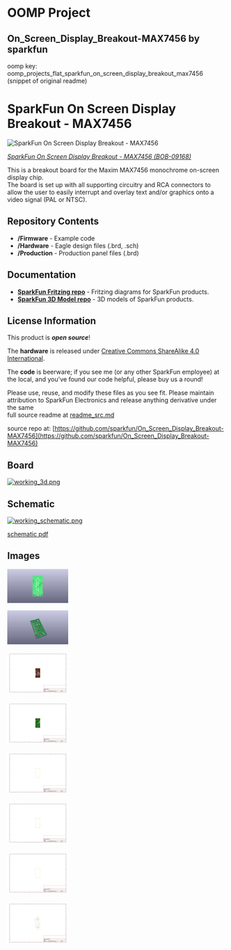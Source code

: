 # OOMP Project  
## On_Screen_Display_Breakout-MAX7456  by sparkfun  
  
oomp key: oomp_projects_flat_sparkfun_on_screen_display_breakout_max7456  
(snippet of original readme)  
  
SparkFun On Screen Display Breakout - MAX7456  
========================================  
  
![SparkFun On Screen Display Breakout - MAX7456](https://cdn.sparkfun.com//assets/parts/2/5/9/5/09168-1.jpg)  
  
[*SparkFun On Screen Display Breakout - MAX7456 (BOB-09168)*](https://www.sparkfun.com/products/9168)  
  
This is a breakout board for the Maxim MAX7456 monochrome on-screen display chip.   
The board is set up with all supporting circuitry and RCA connectors to allow the user to easily interrupt and overlay text and/or graphics onto a video signal (PAL or NTSC).  
  
Repository Contents  
-------------------  
* **/Firmware** - Example code   
* **/Hardware** - Eagle design files (.brd, .sch)  
* **/Production** - Production panel files (.brd)  
  
Documentation  
--------------  
* **[SparkFun Fritzing repo](https://github.com/sparkfun/Fritzing_Parts)** - Fritzing diagrams for SparkFun products.  
* **[SparkFun 3D Model repo](https://github.com/sparkfun/3D_Models)** - 3D models of SparkFun products.   
  
  
License Information  
-------------------  
This product is _**open source**_!   
  
The **hardware** is released under [Creative Commons ShareAlike 4.0 International](https://creativecommons.org/licenses/by-sa/4.0/).  
  
The **code** is beerware; if you see me (or any other SparkFun employee) at the local, and you've found our code helpful, please buy us a round!  
  
Please use, reuse, and modify these files as you see fit. Please maintain attribution to SparkFun Electronics and release anything derivative under the same  
  full source readme at [readme_src.md](readme_src.md)  
  
source repo at: [https://github.com/sparkfun/On_Screen_Display_Breakout-MAX7456](https://github.com/sparkfun/On_Screen_Display_Breakout-MAX7456)  
## Board  
  
[![working_3d.png](working_3d_600.png)](working_3d.png)  
## Schematic  
  
[![working_schematic.png](working_schematic_600.png)](working_schematic.png)  
  
[schematic pdf](working_schematic.pdf)  
## Images  
  
[![working_3D_bottom.png](working_3D_bottom_140.png)](working_3D_bottom.png)  
  
[![working_3D_top.png](working_3D_top_140.png)](working_3D_top.png)  
  
[![working_assembly_page_01.png](working_assembly_page_01_140.png)](working_assembly_page_01.png)  
  
[![working_assembly_page_02.png](working_assembly_page_02_140.png)](working_assembly_page_02.png)  
  
[![working_assembly_page_03.png](working_assembly_page_03_140.png)](working_assembly_page_03.png)  
  
[![working_assembly_page_04.png](working_assembly_page_04_140.png)](working_assembly_page_04.png)  
  
[![working_assembly_page_05.png](working_assembly_page_05_140.png)](working_assembly_page_05.png)  
  
[![working_assembly_page_06.png](working_assembly_page_06_140.png)](working_assembly_page_06.png)  
